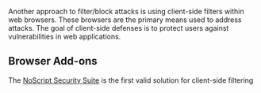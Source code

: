 Another approach to filter/block attacks is using client-side filters within web browsers. These browsers are the primary means used to address attacks. The goal of client-side defenses is to protect users against vulnerabilities in web applications.
## Browser Add-ons
The [NoScript Security Suite](https://addons.mozilla.org/en-US/firefox/addon/noscript/) is the first valid solution for client-side filtering